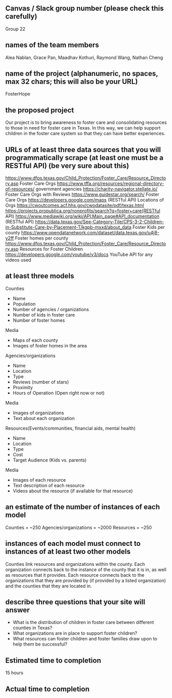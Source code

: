 ## Canvas / Slack group number (please check this carefully)
Group 22
## names of the team members
Alea Nablan, Grace Pan, Maadhav Kothuri, Raymond Wang, Nathan Cheng
## name of the project (alphanumeric, no spaces, max 32 chars; this will also be your URL)
FosterHope
## the proposed project
Our project is to bring awareness to foster care and consolidating resources to those in need for foster care in Texas. In this way, we can help support children in the foster care system so that they can have better experiences.
## URLs of at least three data sources that you will programmatically scrape (at least one must be a RESTful API) (be very sure about this)

https://www.dfps.texas.gov/Child_Protection/Foster_Care/Resource_Directory.asp Foster Care Orgs
https://www.tffa.org/resources/regional-directory-of-resources/ government agencies
https://charity-navigator.stellate.io/ Foster Care Orgs with Reviews
https://www.guidestar.org/search/ Foster Care Orgs
https://developers.google.com/maps (RESTful API) Locations of Orgs
https://cwoutcomes.acf.hhs.gov/cwodatasite/pdf/texas.html
https://projects.propublica.org/nonprofits/search?q=foster+care(RESTful API)
https://www.mediawiki.org/wiki/API:Main_page#API_documentation (RESTful API)
https://data.texas.gov/See-Category-Tile/CPS-3-2-Children-in-Substitute-Care-by-Placement-T/kgpb-mxxd/about_data Foster Kids per county
https://www.opendatanetwork.com/dataset/data.texas.gov/u4j8-y2ff Foster homes per county
https://www.dfps.texas.gov/Child_Protection/Foster_Care/Resource_Directory.asp Resources for Foster Children
https://developers.google.com/youtube/v3/docs YouTube API for any videos used

## at least three models
Counties
-   Name
-   Population
-   Number of agencies / organizations
-   Number of kids in foster care
-   Number of foster homes

Media
-   Maps of each county
-   Images of foster homes in the area

Agencies/organizations
-   Name
-   Location
-   Type 
-   Reviews (number of stars)
-   Proximity
-   Hours of Operation (Open right now or not)

Media
-   Images of organizations
-   Text about each organization

Resources(Events/communities, financial aids, mental health)
-   Name
-   Location
-   Type
-   Cost
-   Target Audience (Kids vs. parents)

Media
-   Images of each resource
-   Text description of each resource
-   Videos about the resource (if available for that resource)

## an estimate of the number of instances of each model
Counties = ~250
Agencies/organizations = ~2000
Resources = ~250

## instances of each model must connect to instances of at least two other models
Counties link resources and organizations within the county. Each organization connects back to the instance of the county that it is in, as well as resources that it provides. Each resource connects back to the organizations that they are provided by (if provided by a listed organization) and the counties that they are located in.

## describe three questions that your site will answer

- What is the distribution of children in foster care between different counties in Texas?
- What organizations are in place to support foster children?
- What resources can foster children and foster families draw upon to help them be successful?

## Estimated time to completion
15 hours

## Actual time to completion
